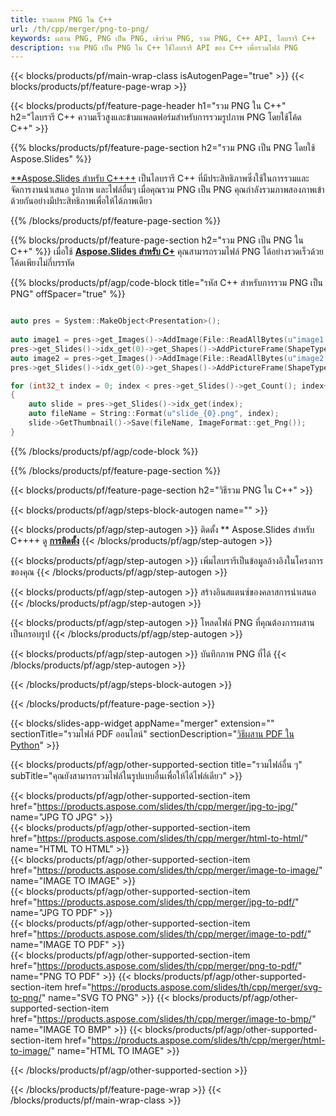 ```yaml
---
title: รวมภาพ PNG ใน C++
url: /th/cpp/merger/png-to-png/
keywords: ผสาน PNG, PNG เป็น PNG, เข้าร่วม PNG, รวม PNG, C++ API, ไลบรารี C++
description: รวม PNG เป็น PNG ใน C++ ใช้ไลบรารี API ของ C++ เพื่อรวมไฟล์ PNG
---
```


{{< blocks/products/pf/main-wrap-class isAutogenPage="true" >}}
{{< blocks/products/pf/feature-page-wrap >}}

{{< blocks/products/pf/feature-page-header h1="รวม PNG ใน C++" h2="ไลบรารี C++ ความเร็วสูงและข้ามแพลตฟอร์มสำหรับการรวมรูปภาพ PNG โดยใช้โค้ด C++" >}}

{{% blocks/products/pf/feature-page-section h2="รวม PNG เป็น PNG โดยใช้ Aspose.Slides" %}}

[**Aspose.Slides สำหรับ C++++](https://products.aspose.com/slides/th/cpp/) เป็นไลบรารี C++ ที่มีประสิทธิภาพซึ่งใช้ในการรวมและจัดการงานนำเสนอ รูปภาพ และไฟล์อื่นๆ เมื่อคุณรวม PNG เป็น PNG คุณกำลังรวมภาพสองภาพเข้าด้วยกันอย่างมีประสิทธิภาพเพื่อให้ได้ภาพเดียว

{{% /blocks/products/pf/feature-page-section %}}




{{% blocks/products/pf/feature-page-section  h2="รวม PNG เป็น PNG ใน C++" %}}
เมื่อใช้ [**Aspose.Slides สำหรับ C+**](https://products.aspose.com/slides/th/cpp/) คุณสามารถรวมไฟล์ PNG ได้อย่างรวดเร็วด้วยโค้ดเพียงไม่กี่บรรทัด

{{% blocks/products/pf/agp/code-block title="รหัส C++ สำหรับการรวม PNG เป็น PNG" offSpacer="true" %}}
```cpp

auto pres = System::MakeObject<Presentation>();
        
auto image1 = pres->get_Images()->AddImage(File::ReadAllBytes(u"image1.png"));
pres->get_Slides()->idx_get(0)->get_Shapes()->AddPictureFrame(ShapeType::Rectangle, 0.0f, 0.0f, 100.0f, 100.0f, image1);
auto image2 = pres->get_Images()->AddImage(File::ReadAllBytes(u"image2.png"));
pres->get_Slides()->idx_get(0)->get_Shapes()->AddPictureFrame(ShapeType::Rectangle, 0.0f, 200.0f, 100.0f, 100.0f, image2);

for (int32_t index = 0; index < pres->get_Slides()->get_Count(); index++)
{
    auto slide = pres->get_Slides()->idx_get(index);
    auto fileName = String::Format(u"slide_{0}.png", index);
    slide->GetThumbnail()->Save(fileName, ImageFormat::get_Png());
}
```
{{% /blocks/products/pf/agp/code-block %}}

{{% /blocks/products/pf/feature-page-section %}}




{{< blocks/products/pf/feature-page-section  h2="วิธีรวม PNG ใน C++" >}}


{{< blocks/products/pf/agp/steps-block-autogen name="" >}}


{{< blocks/products/pf/agp/step-autogen >}}
ติดตั้ง ** Aspose.Slides สำหรับ C++++ ดู [**การติดตั้ง**](https://docs.aspose.com/slides/cpp/installation/)
{{< /blocks/products/pf/agp/step-autogen >}}

{{< blocks/products/pf/agp/step-autogen >}}
เพิ่มไลบรารีเป็นข้อมูลอ้างอิงในโครงการของคุณ
{{< /blocks/products/pf/agp/step-autogen >}}

{{< blocks/products/pf/agp/step-autogen >}}
สร้างอินสแตนซ์ของคลาสการนำเสนอ
{{< /blocks/products/pf/agp/step-autogen >}}

{{< blocks/products/pf/agp/step-autogen >}}
โหลดไฟล์ PNG ที่คุณต้องการผสานเป็นกรอบรูป
{{< /blocks/products/pf/agp/step-autogen >}}

{{< blocks/products/pf/agp/step-autogen >}}
บันทึกภาพ PNG ที่ได้
{{< /blocks/products/pf/agp/step-autogen >}}


{{< /blocks/products/pf/agp/steps-block-autogen >}}


{{< /blocks/products/pf/feature-page-section >}}




{{< blocks/slides-app-widget  appName="merger" extension="" sectionTitle="รวมไฟล์ PDF ออนไลน์" sectionDescription="[วิธีผสาน PDF ใน Python](https://products.aspose.com/slides/th/python-net/merge/pdf/)" >}}

{{< blocks/products/pf/agp/other-supported-section title="รวมไฟล์อื่น ๆ" subTitle="คุณยังสามารถรวมไฟล์ในรูปแบบอื่นเพื่อให้ได้ไฟล์เดียว" >}}

{{< blocks/products/pf/agp/other-supported-section-item href="https://products.aspose.com/slides/th/cpp/merger/jpg-to-jpg/" name="JPG TO JPG" >}}    
{{< blocks/products/pf/agp/other-supported-section-item href="https://products.aspose.com/slides/th/cpp/merger/html-to-html/" name="HTML TO HTML" >}}  
{{< blocks/products/pf/agp/other-supported-section-item href="https://products.aspose.com/slides/th/cpp/merger/image-to-image/" name="IMAGE TO IMAGE" >}}  
{{< blocks/products/pf/agp/other-supported-section-item href="https://products.aspose.com/slides/th/cpp/merger/jpg-to-pdf/" name="JPG TO PDF" >}}  
{{< blocks/products/pf/agp/other-supported-section-item href="https://products.aspose.com/slides/th/cpp/merger/image-to-pdf/" name="IMAGE TO PDF" >}}  
{{< blocks/products/pf/agp/other-supported-section-item href="https://products.aspose.com/slides/th/cpp/merger/png-to-pdf/" name="PNG TO PDF" >}} 
{{< blocks/products/pf/agp/other-supported-section-item href="https://products.aspose.com/slides/th/cpp/merger/svg-to-png/" name="SVG TO PNG" >}} 
{{< blocks/products/pf/agp/other-supported-section-item href="https://products.aspose.com/slides/th/cpp/merger/image-to-bmp/" name="IMAGE TO BMP" >}} 
{{< blocks/products/pf/agp/other-supported-section-item href="https://products.aspose.com/slides/th/cpp/merger/html-to-image/" name="HTML TO IMAGE" >}}  
  


{{< /blocks/products/pf/agp/other-supported-section >}}

{{< /blocks/products/pf/feature-page-wrap >}}
{{< /blocks/products/pf/main-wrap-class >}}